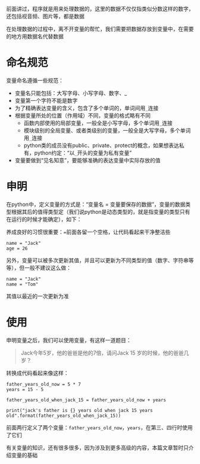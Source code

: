 前面讲过，程序就是用来处理数据的，这里的数据不仅仅指类似分数这样的数字，还包括视音频、图片等，都是数据

在处理数据的过程中，离不开变量的帮忙，我们需要把数据存放到变量中，在需要的地方用数据名代替数据

# 命名规范
变量命名遵循一些规范：
* 变量名只能包括：大写字母、小写字母、数字、_
* 变量第一个字符不能是数字
* 为了精确表达变量的含义，包含了多个单词的，单词间用`_`连接
* 根据变量所处的位置（作用域）不同，变量的格式略有不同
    * 函数内部使用的局部变量，一般全是小写字母，多个单词用`_`连接
    * 模块级别的全局变量、或者类级别的变量，一般全是大写字母，多个单词用`_`连接
    * python类的成员没有public、private、protect的概念，如果想表达私有，python约定：“以`_`开头的变量为私有变量”
* 变量要做到“见名知意”，要能够准确的表达变量中实际存放的值

# 申明
在python中，定义变量的方式是：“变量名 = 变量要保存的数据”，变量的数据类型根据其后的值得类型定（我们说python是动态类型的，就是指变量的类型只有在运行的时候才能确定），如下：

养成良好的习惯很重要：`=`前面各留一个空格，让代码看起来干净整洁些

```
name = "Jack"
age = 26
```

另外，变量可以被多次更新其值，并且可以更新为不同类型的值（数字、字符串等等），但一般不建议这么做：

```
name = "Jack"
name = "Tom"
```

其值以最近的一次更新为准

# 使用
申明变量之后，我们可以使用变量，有这样一道题目：
> Jack今年5岁，他的爸爸是他的7倍，请问Jack 15 岁的时候，他的爸爸几岁？

转换成代码看起来像这样：
```
father_years_old_now = 5 * 7
years = 15 - 5

father_years_old_when_jack_15 = father_years_old_now + years

print("jack's father is {} years old when jack 15 years old".format(father_years_old_when_jack_15))
```

前面两行定义了两个变量：`father_years_old_now`，`years`，在第三、四行时使用了它们


有关变量的知识，还有很多很多，因为涉及到更多高级的内容，本篇文章暂时只介绍变量的基础
